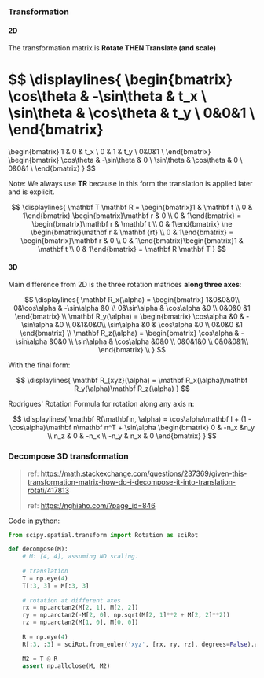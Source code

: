 ### Transformation

#### 2D

The transformation matrix is **Rotate THEN Translate (and scale)**

$$
\displaylines{
\begin{bmatrix}
\cos\theta & -\sin\theta & t_x \\
\sin\theta &  \cos\theta & t_y \\
0&0&1 \\
\end{bmatrix}
=
\begin{bmatrix}
1 & 0 & t_x \\
0 & 1 & t_y \\
0&0&1 \\
\end{bmatrix}
\begin{bmatrix}
\cos\theta & -\sin\theta & 0 \\
\sin\theta &  \cos\theta & 0 \\
0&0&1 \\
\end{bmatrix}
}
$$


Note: We always use $\mathbf T \mathbf R$ because in this form the translation is applied later and is explicit.

$$
\displaylines{
\mathbf T \mathbf R = \begin{bmatrix}1 & \mathbf t \\ 0 & 1\end{bmatrix} \begin{bmatrix}\mathbf r & 0 \\ 0 & 1\end{bmatrix} = \begin{bmatrix}\mathbf r & \mathbf t \\ 0 & 1\end{bmatrix}
\ne
\begin{bmatrix}\mathbf r & \mathbf {rt} \\ 0 & 1\end{bmatrix} = \begin{bmatrix}\mathbf r & 0 \\ 0 & 1\end{bmatrix}\begin{bmatrix}1 & \mathbf t \\ 0 & 1\end{bmatrix}  =
\mathbf R \mathbf T
}
$$


#### 3D

Main difference from 2D is the three rotation matrices **along three axes**:

$$
\displaylines{
\mathbf R_x(\alpha) = 
\begin{bmatrix}
1&0&0&0\\
0&\cos\alpha & -\sin\alpha &0 \\
0&\sin\alpha & \cos\alpha &0 \\
0&0&0 &1
\end{bmatrix} \\
\mathbf R_y(\alpha) = 
\begin{bmatrix}
\cos\alpha &0 & -\sin\alpha &0 \\
0&1&0&0\\
\sin\alpha &0 & \cos\alpha &0 \\
0&0&0 &1
\end{bmatrix} \\
\mathbf R_z(\alpha) = 
\begin{bmatrix}
\cos\alpha & -\sin\alpha &0&0 \\
\sin\alpha & \cos\alpha &0&0 \\
0&0&1&0 \\
0&0&0&1\\
\end{bmatrix} \\
}
$$

With the final form:

$$
\displaylines{
\mathbf R_{xyz}(\alpha) = \mathbf R_x(\alpha)\mathbf R_y(\alpha)\mathbf R_z(\alpha)
}
$$

Rodrigues' Rotation Formula for rotation along any axis $\mathbf n$:

$$
\displaylines{
\mathbf R(\mathbf n, \alpha) = \cos\alpha\mathbf I + (1 - \cos\alpha)\mathbf n\mathbf n^T + \sin\alpha
\begin{bmatrix}
0 & -n_x &n_y \\
n_z & 0 & -n_x \\
-n_y & n_x & 0
\end{bmatrix}
}
$$


### Decompose 3D transformation

> ref: https://math.stackexchange.com/questions/237369/given-this-transformation-matrix-how-do-i-decompose-it-into-translation-rotati/417813
>
> ref: https://nghiaho.com/?page_id=846

Code in python:

```python
from scipy.spatial.transform import Rotation as sciRot

def decompose(M):
    # M: [4, 4], assuming NO scaling.
    
    # translation 
	T = np.eye(4)
    T[:3, 3] = M[:3, 3]
    
    # rotation at different axes
    rx = np.arctan2(M[2, 1], M[2, 2])
    ry = np.arctan2(-M[2, 0], np.sqrt(M[2, 1]**2 + M[2, 2]**2))
    rz = np.arctan2(M[1, 0], M[0, 0])
	
    R = np.eye(4)
    R[:3, :3] = sciRot.from_euler('xyz', [rx, ry, rz], degrees=False).as_matrix()

    M2 = T @ R
    assert np.allclose(M, M2)
    
    
```

